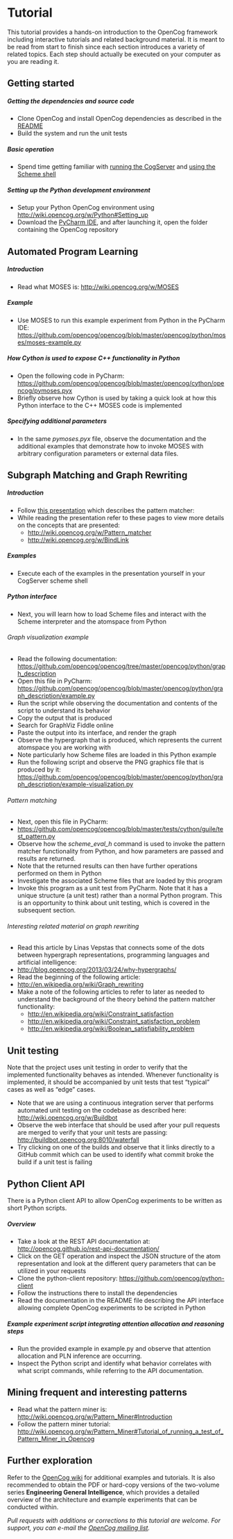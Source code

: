 Tutorial
===

This tutorial provides a hands-on introduction to the OpenCog framework including interactive tutorials and related background material. It is meant to be read from start to finish since each section introduces a variety of related topics. Each step should actually be executed on your computer as you are reading it.

Getting started
---

##### Getting the dependencies and source code
* Clone OpenCog and install OpenCog dependencies as described in the [README](https://github.com/opencog/opencog/#prerequisites)
* Build the system and run the unit tests

##### Basic operation
* Spend time getting familiar with [running the CogServer](http://wiki.opencog.org/w/Shell) and [using the Scheme shell](http://wiki.opencog.org/w/Scheme)

##### Setting up the Python development environment
* Setup your Python OpenCog environment using http://wiki.opencog.org/w/Python#Setting_up
* Download the [PyCharm IDE](http://www.jetbrains.com/pycharm/), and after launching it, open the folder containing the OpenCog repository

Automated Program Learning
---

##### Introduction
* Read what MOSES is: http://wiki.opencog.org/w/MOSES

##### Example
* Use MOSES to run this example experiment from Python in the PyCharm IDE: 
https://github.com/opencog/opencog/blob/master/opencog/python/moses/moses-example.py

##### How Cython is used to expose C++ functionality in Python
* Open the following code in PyCharm: 
https://github.com/opencog/opencog/blob/master/opencog/cython/opencog/pymoses.pyx
* Briefly observe how Cython is used by taking a quick look at how this Python interface to the C++ MOSES code is implemented

##### Specifying additional parameters
* In the same *pymoses.pyx* file, observe the documentation and the additional examples that demonstrate how to invoke MOSES with arbitrary configuration parameters or external data files.

Subgraph Matching and Graph Rewriting
---

##### Introduction
* Follow [this presentation](https://docs.google.com/a/singularityu.org/presentation/d/15C2lheJNV6UtrIYcJ2zt5UOui_PhxmMNf2OzwGS5oq8/edit?pli=1#slide=id.p) which describes the pattern matcher:
* While reading the presentation refer to these pages to view more details on the concepts that are presented:
  * http://wiki.opencog.org/w/Pattern_matcher
  * http://wiki.opencog.org/w/BindLink

##### Examples
* Execute each of the examples in the presentation yourself in your CogServer scheme shell

##### Python interface
* Next, you will learn how to load Scheme files and interact with the Scheme interpreter and the atomspace from Python

###### Graph visualization example
* Read the following documentation: https://github.com/opencog/opencog/tree/master/opencog/python/graph_description
* Open this file in PyCharm: 
https://github.com/opencog/opencog/blob/master/opencog/python/graph_description/example.py
* Run the script while observing the documentation and contents of the script to understand its behavior
* Copy the output that is produced
* Search for GraphViz Fiddle online
* Paste the output into its interface, and render the graph
* Observe the hypergraph that is produced, which represents the current atomspace you are working with
* Note particularly how Scheme files are loaded in this Python example
* Run the following script and observe the PNG graphics file that is produced by it: https://github.com/opencog/opencog/blob/master/opencog/python/graph_description/example-visualization.py

###### Pattern matching
* Next, open this file in PyCharm: 
* https://github.com/opencog/opencog/blob/master/tests/cython/guile/test_pattern.py
* Observe how the *scheme_eval_h* command is used to invoke the pattern matcher functionality from Python, and how parameters are passed and results are returned. 
* Note that the returned results can then have further operations performed on them in Python
* Investigate the associated Scheme files that are loaded by this program
* Invoke this program as a unit test from PyCharm. Note that it has a unique structure (a unit test) rather than a normal Python program. This is an opportunity to think about unit testing, which is covered in the subsequent section.

###### Interesting related material on graph rewriting
* Read this article by Linas Vepstas that connects some of the dots between hypergraph representations, programming languages and artificial intelligence: 
* http://blog.opencog.org/2013/03/24/why-hypergraphs/
* Read the beginning of the following article:
* http://en.wikipedia.org/wiki/Graph_rewriting
* Make a note of the following articles to refer to later as needed to understand the background of the theory behind the pattern matcher functionality:
  * http://en.wikipedia.org/wiki/Constraint_satisfaction
  * http://en.wikipedia.org/wiki/Constraint_satisfaction_problem
  * http://en.wikipedia.org/wiki/Boolean_satisfiability_problem

Unit testing
---
Note that the project uses unit testing in order to verify that the implemented functionality behaves as intended. Whenever functionality is implemented, it should be accompanied by unit tests that test “typical” cases as well as “edge” cases.

* Note that we are using a continuous integration server that performs automated unit testing on the codebase as described here: http://wiki.opencog.org/w/Buildbot
* Observe the web interface that should be used after your pull requests are merged to verify that your unit tests are passing: http://buildbot.opencog.org:8010/waterfall
* Try clicking on one of the builds and observe that it links directly to a GitHub commit which can be used to identify what commit broke the build if a unit test is failing

Python Client API
---
There is a Python client API to allow OpenCog experiments to be written as short Python scripts.

##### Overview
* Take a look at the REST API documentation at:
http://opencog.github.io/rest-api-documentation/
* Click on the GET operation and inspect the JSON structure of the atom representation and look at the different query parameters that can be utilized in your requests
* Clone the python-client repository: 
https://github.com/opencog/python-client
* Follow the instructions there to install the dependencies
* Read the documentation in the README file describing the API interface allowing complete OpenCog experiments to be scripted in Python

##### Example experiment script integrating attention allocation and reasoning steps
* Run the provided example in example.py and observe that attention allocation and PLN inference are occurring. 
* Inspect the Python script and identify what behavior correlates with what script commands, while referring to the API documentation.

Mining frequent and interesting patterns
---
* Read what the pattern miner is: 
http://wiki.opencog.org/w/Pattern_Miner#Introduction
* Follow the pattern miner tutorial: 
http://wiki.opencog.org/w/Pattern_Miner#Tutorial_of_running_a_test_of_Pattern_Miner_in_Opencog

Further exploration
---
Refer to the [OpenCog wiki](http://wiki.opencog.org/w/The_Open_Cognition_Project) for additional examples and tutorials. It is also recommended to obtain the PDF or hard-copy versions of the two-volume series **Engineering General Intelligence**, which provides a detailed overview of the architecture and example experiments that can be conducted within.

*Pull requests with additions or corrections to this tutorial are welcome. For support, you can e-mail the [OpenCog mailing list](https://groups.google.com/forum/#!forum/opencog).*

